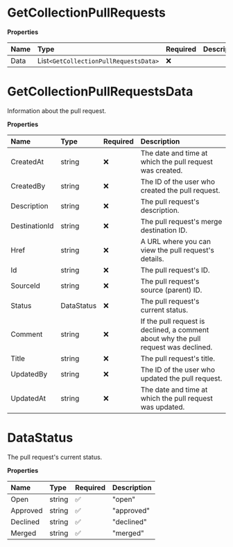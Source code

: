 # GetCollectionPullRequests

**Properties**

| Name | Type                                | Required | Description |
| :--- | :---------------------------------- | :------- | :---------- |
| Data | List`<GetCollectionPullRequestsData>` | ❌       |             |

# GetCollectionPullRequestsData

Information about the pull request.

**Properties**

| Name          | Type       | Required | Description                                                                         |
| :------------ | :--------- | :------- | :---------------------------------------------------------------------------------- |
| CreatedAt     | string     | ❌       | The date and time at which the pull request was created.                            |
| CreatedBy     | string     | ❌       | The ID of the user who created the pull request.                                    |
| Description   | string     | ❌       | The pull request's description.                                                     |
| DestinationId | string     | ❌       | The pull request's merge destination ID.                                            |
| Href          | string     | ❌       | A URL where you can view the pull request's details.                                |
| Id            | string     | ❌       | The pull request's ID.                                                              |
| SourceId      | string     | ❌       | The pull request's source (parent) ID.                                              |
| Status        | DataStatus | ❌       | The pull request's current status.                                                  |
| Comment       | string     | ❌       | If the pull request is declined, a comment about why the pull request was declined. |
| Title         | string     | ❌       | The pull request's title.                                                           |
| UpdatedBy     | string     | ❌       | The ID of the user who updated the pull request.                                    |
| UpdatedAt     | string     | ❌       | The date and time at which the pull request was updated.                            |

# DataStatus

The pull request's current status.

**Properties**

| Name     | Type   | Required | Description |
| :------- | :----- | :------- | :---------- |
| Open     | string | ✅       | "open"      |
| Approved | string | ✅       | "approved"  |
| Declined | string | ✅       | "declined"  |
| Merged   | string | ✅       | "merged"    |

<!-- This file was generated by liblab | https://liblab.com/ -->
